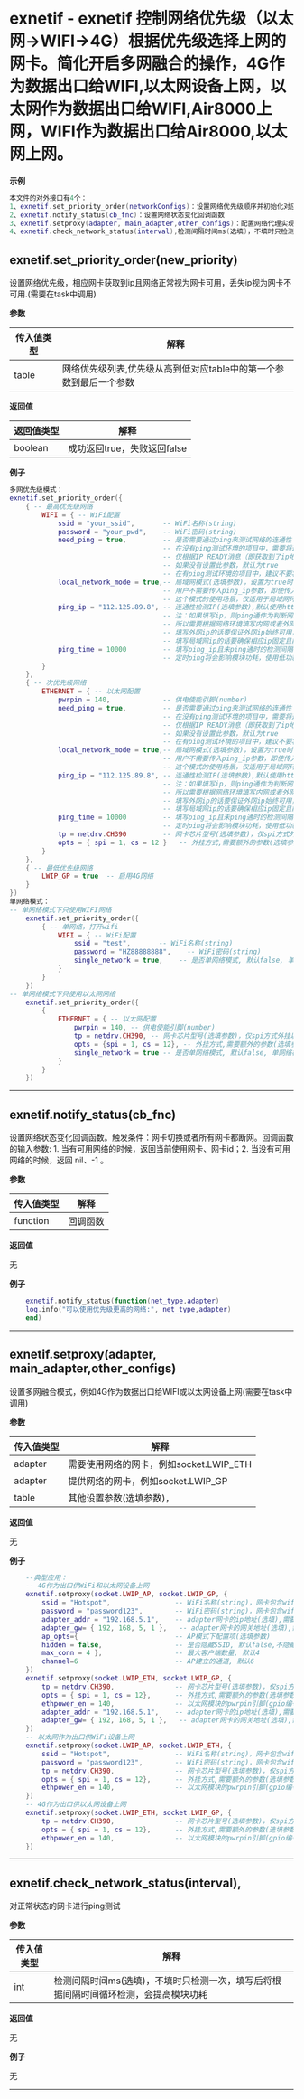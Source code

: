 # exnetif - exnetif 控制网络优先级（以太网->WIFI->4G）根据优先级选择上网的网卡。简化开启多网融合的操作，4G作为数据出口给WIFI,以太网设备上网，以太网作为数据出口给WIFI,Air8000上网，WIFI作为数据出口给Air8000,以太网上网。

**示例**

```lua
本文件的对外接口有4个：
1、exnetif.set_priority_order(networkConfigs)：设置网络优先级顺序并初始化对应网络(需要在task中调用)
2、exnetif.notify_status(cb_fnc)：设置网络状态变化回调函数
3、exnetif.setproxy(adapter, main_adapter,other_configs)：配置网络代理实现多网融合(需要在task中调用)
4、exnetif.check_network_status(interval),检测间隔时间ms(选填)，不填时只检测一次，填写后将根据间隔时间循环检测，会提高模块功耗

```

## exnetif.set_priority_order(new_priority)

设置网络优先级，相应网卡获取到ip且网络正常视为网卡可用，丢失ip视为网卡不可用.(需要在task中调用)

**参数**

|传入值类型|解释|
|-|-|
|table|网络优先级列表,优先级从高到低对应table中的第一个参数到最后一个参数|

**返回值**

|返回值类型|解释|
|-|-|
|boolean|成功返回true，失败返回false|

**例子**

```lua
多网优先级模式：
exnetif.set_priority_order({
    { -- 最高优先级网络
        WIFI = { -- WiFi配置
            ssid = "your_ssid",       -- WiFi名称(string)
            password = "your_pwd",    -- WiFi密码(string)
            need_ping = true,         -- 是否需要通过ping来测试网络的连通性
                                      -- 在没有ping测试环境的项目中，需要将这个参数设置为false，表示不需要ping测试网络连通，
                                      -- 仅根据IP READY消息（即获取到了ip地址）来判断网络环境准备就绪，是否网络连通性则无法保证
                                      -- 如果没有设置此参数，默认为true
                                      -- 在有ping测试环境的项目中，建议不要将这个参数设置为true
            local_network_mode = true,-- 局域网模式(选填参数)，设置为true时，exnetif会自动将ping_ip设置为网卡的网关ip。
                                      -- 用户不需要传入ping_ip参数，即使传入了，也无效。
                                      -- 这个模式的使用场景，仅适用于局域网环境；可以访问外网时，不要使用
            ping_ip = "112.125.89.8", -- 连通性检测IP(选填参数),默认使用httpdns获取baidu.com的ip作为判断条件，
                                      -- 注：如果填写ip，则ping通作为判断网络是否可用的条件，
                                      -- 所以需要根据网络环境填写内网或者外网ip,
                                      -- 填写外网ip的话要保证外网ip始终可用，
                                      -- 填写局域网ip的话要确保相应ip固定且能够被ping通
            ping_time = 10000         -- 填写ping_ip且未ping通时的检测间隔(ms, 可选，默认为10秒)
                                      -- 定时ping将会影响模块功耗，使用低功耗模式的话可以适当延迟间隔时间
        }
    },
    { -- 次优先级网络
        ETHERNET = { -- 以太网配置
            pwrpin = 140,             -- 供电使能引脚(number)
            need_ping = true,         -- 是否需要通过ping来测试网络的连通性
                                      -- 在没有ping测试环境的项目中，需要将这个参数设置为false，表示不需要ping测试网络连通，
                                      -- 仅根据IP READY消息（即获取到了ip地址）来判断网络环境准备就绪，是否网络连通性则无法保证
                                      -- 如果没有设置此参数，默认为true
                                      -- 在有ping测试环境的项目中，建议不要将这个参数设置为true
            local_network_mode = true,-- 局域网模式(选填参数)，设置为true时，exnetif会自动将ping_ip设置为网卡的网关ip。
                                      -- 用户不需要传入ping_ip参数，即使传入了，也无效。
                                      -- 这个模式的使用场景，仅适用于局域网环境；可以访问外网时，不要使用
            ping_ip = "112.125.89.8", -- 连通性检测IP(选填参数),默认使用httpdns获取baidu.com的ip作为判断条件，
                                      -- 注：如果填写ip，则ping通作为判断网络是否可用的条件，
                                      -- 所以需要根据网络环境填写内网或者外网ip,
                                      -- 填写外网ip的话要保证外网ip始终可用，
                                      -- 填写局域网ip的话要确保相应ip固定且能够被ping通
            ping_time = 10000         -- 填写ping_ip且未ping通时的检测间隔(ms, 可选,默认为10秒)
                                      -- 定时ping将会影响模块功耗，使用低功耗模式的话可以适当延迟间隔时间
            tp = netdrv.CH390         -- 网卡芯片型号(选填参数)，仅spi方式外挂以太网时需要填写。
            opts = { spi = 1, cs = 12 }   -- 外挂方式,需要额外的参数(选填参数)，仅spi方式外挂以太网时需要填写。
        }
    },
    { -- 最低优先级网络
        LWIP_GP = true  -- 启用4G网络
    }
})
单网络模式：
-- 单网络模式下只使用WIFI网络
    exnetif.set_priority_order({
        { -- 单网络，打开wifi
            WIFI = { -- WiFi配置
                ssid = "test",       -- WiFi名称(string)
                password = "HZ88888888",    -- WiFi密码(string)
                single_network = true,    -- 是否单网络模式, 默认false, 单网络模式下只使用WIFI网络
            }
        }
    })
-- 单网络模式下只使用以太网网络
    exnetif.set_priority_order({
        {
            ETHERNET = { -- 以太网配置
                pwrpin = 140, -- 供电使能引脚(number)
                tp = netdrv.CH390, -- 网卡芯片型号(选填参数)，仅spi方式外挂以太网时需要填写。
                opts = {spi = 1, cs = 12}, -- 外挂方式,需要额外的参数(选填参数)，仅spi方式外挂以太网时需要填写。
                single_network = true -- 是否单网络模式, 默认false, 单网络模式下只使用以太网
            }
        }
    })

```

---

## exnetif.notify_status(cb_fnc)

设置网络状态变化回调函数。触发条件：网卡切换或者所有网卡都断网。回调函数的输入参数: 1. 当有可用网络的时候，返回当前使用网卡、网卡id；2. 当没有可用网络的时候，返回 nil、-1 。

**参数**

|传入值类型|解释|
|-|-|
|function|回调函数|

**返回值**

无

**例子**

```lua
    exnetif.notify_status(function(net_type,adapter)
    log.info("可以使用优先级更高的网络:", net_type,adapter)
    end)

```

---

## exnetif.setproxy(adapter, main_adapter,other_configs)

设置多网融合模式，例如4G作为数据出口给WIFI或以太网设备上网(需要在task中调用)

**参数**

|传入值类型|解释|
|-|-|
|adapter|需要使用网络的网卡，例如socket.LWIP_ETH|
|adapter|提供网络的网卡，例如socket.LWIP_GP|
|table|其他设置参数(选填参数)，|

**返回值**

无

**例子**

```lua
    --典型应用：
    -- 4G作为出口供WiFi和以太网设备上网
    exnetif.setproxy(socket.LWIP_AP, socket.LWIP_GP, {
        ssid = "Hotspot",                -- WiFi名称(string)，网卡包含wifi时填写
        password = "password123",        -- WiFi密码(string)，网卡包含wifi时填写
        adapter_addr = "192.168.5.1",    -- adapter网卡的ip地址(选填),需要自定义ip和网关ip时填写
        adapter_gw= { 192, 168, 5, 1 },   -- adapter网卡的网关地址(选填),需要自定义ip和网关ip时填写
        ap_opts={                        -- AP模式下配置项(选填参数)
        hidden = false,                  -- 是否隐藏SSID, 默认false,不隐藏
        max_conn = 4 },                  -- 最大客户端数量, 默认4
        channel=6                        -- AP建立的通道, 默认6
    })
    exnetif.setproxy(socket.LWIP_ETH, socket.LWIP_GP, {
        tp = netdrv.CH390,               -- 网卡芯片型号(选填参数)，仅spi方式外挂以太网时需要填写。
        opts = { spi = 1, cs = 12},      -- 外挂方式,需要额外的参数(选填参数)，仅spi方式外挂以太网时需要填写。
        ethpower_en = 140,               -- 以太网模块的pwrpin引脚(gpio编号)
        adapter_addr = "192.168.5.1",    -- adapter网卡的ip地址(选填),需要自定义ip和网关ip时填写
        adapter_gw= { 192, 168, 5, 1 },   -- adapter网卡的网关地址(选填),需要自定义ip和网关ip时填写
    })
    -- 以太网作为出口供WiFi设备上网
    exnetif.setproxy(socket.LWIP_AP, socket.LWIP_ETH, {
        ssid = "Hotspot",                -- WiFi名称(string)，网卡包含wifi时填写
        password = "password123",        -- WiFi密码(string)，网卡包含wifi时填写
        tp = netdrv.CH390,               -- 网卡芯片型号(选填参数)，仅spi方式外挂以太网时需要填写。
        opts = { spi = 1, cs = 12},      -- 外挂方式,需要额外的参数(选填参数)，仅spi方式外挂以太网时需要填写。
        ethpower_en = 140,               -- 以太网模块的pwrpin引脚(gpio编号)
    })
    -- 4G作为出口供以太网设备上网
    exnetif.setproxy(socket.LWIP_ETH, socket.LWIP_GP, {
        tp = netdrv.CH390,               -- 网卡芯片型号(选填参数)，仅spi方式外挂以太网时需要填写。
        opts = { spi = 1, cs = 12},      -- 外挂方式,需要额外的参数(选填参数)，仅spi方式外挂以太网时需要填写。
        ethpower_en = 140,               -- 以太网模块的pwrpin引脚(gpio编号)
    })

```

---

## exnetif.check_network_status(interval),

对正常状态的网卡进行ping测试

**参数**

|传入值类型|解释|
|-|-|
|int|检测间隔时间ms(选填)，不填时只检测一次，填写后将根据间隔时间循环检测，会提高模块功耗|

**返回值**

无

**例子**

无

---

